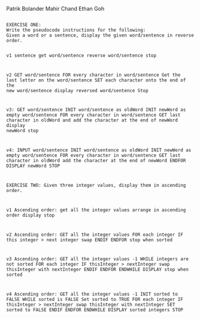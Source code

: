 Patrik Bolander
Mahir Chand
Ethan Goh

<code>
EXERCISE ONE:
Write the pseudocode instructions for the following:
Given a word or a sentence, display the given word/sentence in reverse order.

v1 sentence
get word/sentence
reverse word/sentence
stop

v2
GET word/sentence
FOR every character in word/sentence 
    Get the last letter on the word/sentence
    SET each character onto the end of the new word/sentence
display reversed word/sentence
Stop


v3:
GET word/sentence 
INIT word/sentence as oldWord
INIT newWord as empty word/sentence
FOR every character in word/sentence
  GET last character in oldWord and add the character at the end of newWord
 display newWord
 stop
 
 v4:
INPUT word/sentence 
INIT word/sentence as oldWord
INIT newWord as empty word/sentence
FOR every character in word/sentence
  GET last character in oldWord 
  add the character at the end of newWord
ENDFOR
DISPLAY newWord
STOP
 
EXERCISE TWO:
Given three integer values, display them in ascending order.

v1 Ascending order:
get all the integer values
arrange in ascending order
display 
stop

v2 Ascending order:
GET all the integer values
FOR each integer
   IF this integer > next integer
       swap
   ENDIF
ENDFOR
stop when sorted

v3 Ascending order:
GET all the integer values -1
WHILE integers are not sorted
    FOR each integer
        IF thisInteger > nextInteger
            swap thisInteger with nextInteger
        ENDIF
    ENDFOR
ENDWHILE
DISPLAY 
stop when sorted


v4 Ascending order:
GET all the integer values -1
INIT sorted to FALSE
WHILE sorted is FALSE
    Set sorted to TRUE
    FOR each integer
       IF thisInteger > nextInteger
           swap thisInteger with nextInteger
           SET sorted to FALSE
       ENDIF
    ENDFOR
ENDWHILE
DISPLAY sorted integers
STOP
<code>
